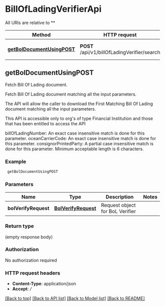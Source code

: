 # BillOfLadingVerifierApi

All URIs are relative to **

Method | HTTP request | Description
------------- | ------------- | -------------
[**getBolDocumentUsingPOST**](BillOfLadingVerifierApi.md#getBolDocumentUsingPOST) | **POST** /api/v1/billOfLadingVerifier/search | Fetch Bill Of Lading document.



## getBolDocumentUsingPOST

Fetch Bill Of Lading document.

Fetch Bill Of Lading document matching all the input parameters.

The API will allow the caller to download the First Matching Bill Of Lading document matching all the input parameters.

This API is accessible only to org's of type Financial Institution and those that has been entitled to access the API

billOfLadingNumber: An exact case insensitive match is done for this parameter. oceanCarrierCode: An exact case insensitive match is done for this parameter. consignorPrintedParty: A partial case insensitive match is done for this parameter. Minimum acceptable length is 6 characters.

### Example

```bash
 getBolDocumentUsingPOST
```

### Parameters


Name | Type | Description  | Notes
------------- | ------------- | ------------- | -------------
 **bolVerifyRequest** | [**BolVerifyRequest**](BolVerifyRequest.md) | Request object for BoL Verifier |

### Return type

(empty response body)

### Authorization

No authorization required

### HTTP request headers

- **Content-Type**: application/json
- **Accept**: */*

[[Back to top]](#) [[Back to API list]](../README.md#documentation-for-api-endpoints) [[Back to Model list]](../README.md#documentation-for-models) [[Back to README]](../README.md)

